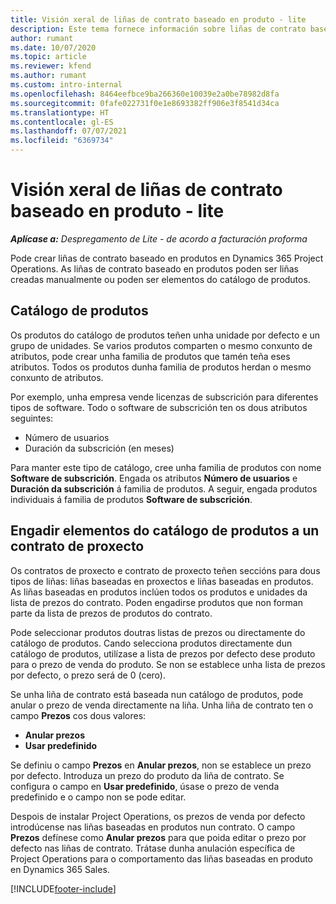 ```yaml
---
title: Visión xeral de liñas de contrato baseado en produto - lite
description: Este tema fornece información sobre liñas de contrato baseado en produtos.
author: rumant
ms.date: 10/07/2020
ms.topic: article
ms.reviewer: kfend
ms.author: rumant
ms.custom: intro-internal
ms.openlocfilehash: 8464eefbce9ba266360e10039e2a0be78982d8fa
ms.sourcegitcommit: 0fafe022731f0e1e8693382ff906e3f8541d34ca
ms.translationtype: HT
ms.contentlocale: gl-ES
ms.lasthandoff: 07/07/2021
ms.locfileid: "6369734"
---
```

# <a name="product-based-contract-lines-overview---lite"></a>Visión xeral de liñas de contrato baseado en produto - lite

_**Aplícase a:** Despregamento de Lite - de acordo a facturación proforma_

Pode crear liñas de contrato baseado en produtos en Dynamics 365 Project Operations. As liñas de contrato baseado en produtos poden ser liñas creadas manualmente ou poden ser elementos do catálogo de produtos.

## <a name="product-catalog"></a>Catálogo de produtos

Os produtos do catálogo de produtos teñen unha unidade por defecto e un grupo de unidades. Se varios produtos comparten o mesmo conxunto de atributos, pode crear unha familia de produtos que tamén teña eses atributos. Todos os produtos dunha familia de produtos herdan o mesmo conxunto de atributos.

Por exemplo, unha empresa vende licenzas de subscrición para diferentes tipos de software. Todo o software de subscrición ten os dous atributos seguintes:

- Número de usuarios
- Duración da subscrición (en meses)

Para manter este tipo de catálogo, cree unha familia de produtos con nome **Software de subscrición**. Engada os atributos **Número de usuarios** e **Duración da subscrición** á familia de produtos. A seguir, engada produtos individuais á familia de produtos **Software de subscrición**.

## <a name="add-product-catalog-items-to-a-project-contract"></a>Engadir elementos do catálogo de produtos a un contrato de proxecto

Os contratos de proxecto e contrato de proxecto teñen seccións para dous tipos de liñas: liñas baseadas en proxectos e liñas baseadas en produtos. As liñas baseadas en produtos inclúen todos os produtos e unidades da lista de prezos do contrato. Poden engadirse produtos que non forman parte da lista de prezos de produtos do contrato.

Pode seleccionar produtos doutras listas de prezos ou directamente do catálogo de produtos. Cando selecciona produtos directamente dun catálogo de produtos, utilízase a lista de prezos por defecto dese produto para o prezo de venda do produto. Se non se establece unha lista de prezos por defecto, o prezo será de 0 (cero).

Se unha liña de contrato está baseada nun catálogo de produtos, pode anular o prezo de venda directamente na liña. Unha liña de contrato ten o campo **Prezos** cos dous valores:

- **Anular prezos**
- **Usar predefinido**

Se definiu o campo **Prezos** en **Anular prezos**, non se establece un prezo por defecto. Introduza un prezo do produto da liña de contrato. Se configura o campo en **Usar predefinido**, úsase o prezo de venda predefinido e o campo non se pode editar.

Despois de instalar Project Operations, os prezos de venda por defecto introdúcense nas liñas baseadas en produtos nun contrato. O campo **Prezos** defínese como **Anular prezos** para que poida editar o prezo por defecto nas liñas de contrato. Trátase dunha anulación específica de Project Operations para o comportamento das liñas baseadas en produto en Dynamics 365 Sales.


[!INCLUDE[footer-include](../../includes/footer-banner.md)]